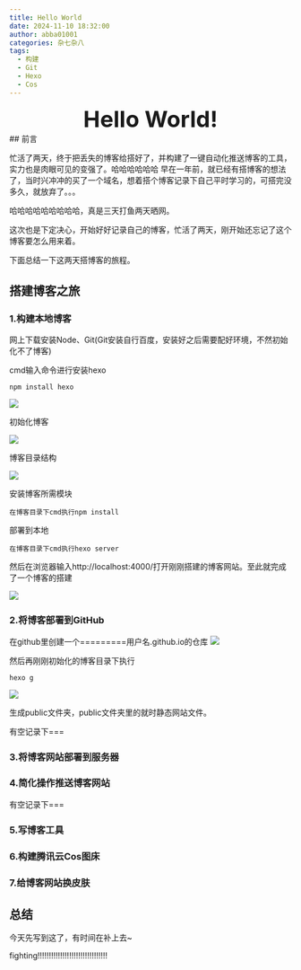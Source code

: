 ```yaml
---
title: Hello World
date: 2024-11-10 18:32:00
author: abba01001
categories: 杂七杂八
tags:
  - 构建
  - Git
  - Hexo
  - Cos
---
```

<div style="text-align: center; font-size: 40px; font-weight: bold;">
  Hello World!
</div>
## 前言



忙活了两天，终于把丢失的博客给搭好了，并构建了一键自动化推送博客的工具，实力也是肉眼可见的变强了。哈哈哈哈哈哈
早在一年前，就已经有搭博客的想法了，当时兴冲冲的买了一个域名，想着搭个博客记录下自己平时学习的，可搭完没多久，就放弃了。。。

哈哈哈哈哈哈哈哈哈，真是三天打鱼两天晒网。

这次也是下定决心，开始好好记录自己的博客，忙活了两天，刚开始还忘记了这个博客要怎么用来着。

下面总结一下这两天搭博客的旅程。

## 搭建博客之旅

### 1.构建本地博客

网上下载安装Node、Git(Git安装自行百度，安装好之后需要配好环境，不然初始化不了博客)

cmd输入命令进行安装hexo





```
npm install hexo
```

![](https://abab01001-1318826377.cos.ap-guangzhou.myqcloud.com/BlogData/Image/202411101817724.png)

初始化博客

![](https://abab01001-1318826377.cos.ap-guangzhou.myqcloud.com/BlogData/Image/202411101817734.png)

博客目录结构

![](https://abab01001-1318826377.cos.ap-guangzhou.myqcloud.com/BlogData/Image/202411101817638.png)

安装博客所需模块

```
在博客目录下cmd执行npm install
```

部署到本地

```
在博客目录下cmd执行hexo server
```

然后在浏览器输入http://localhost:4000/打开刚刚搭建的博客网站。至此就完成了一个博客的搭建

![](https://abab01001-1318826377.cos.ap-guangzhou.myqcloud.com/BlogData/Image/202411101817497.png)

### 2.将博客部署到GitHub

在github里创建一个=========用户名.github.io的仓库
![](https://abab01001-1318826377.cos.ap-guangzhou.myqcloud.com/BlogData/Image/202411112120698.png)

然后再刚刚初始化的博客目录下执行

```
hexo g
```

![](C:\Users\Administrator\Pictures\BlogImage\202411112125101.png)

生成public文件夹，public文件夹里的就时静态网站文件。


有空记录下===

### 3.将博客网站部署到服务器

### 4.简化操作推送博客网站

有空记录下===

### 5.写博客工具

### 6.构建腾讯云Cos图床

### 7.给博客网站换皮肤

## 总结

今天先写到这了，有时间在补上去~

fighting!!!!!!!!!!!!!!!!!!!!!!!!!!!!!!!
